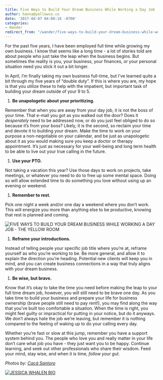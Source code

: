 ```yaml
---
title: Five Ways to Build Your Dream Business While Working a Day Job
author: hanna@yellowco.co
date: '2017-04-07 04:00:16 -0700'
categories:
- Wander
redirect_from: "/wander/five-ways-to-build-your-dream-business-while-working-a-day-job/"
---
```


For the past five years, I have been employed full time while growing my own business. I know that seems like a long time - a lot of stories told are about people who just take the leap when the business begins. But sometimes the reality is you, your business, your finances, or your personal situation need you stick it out a bit longer.

In April, I’m finally taking my own business full-time, but I’ve learned quite a bit through my five years of “double duty”. If this is where you are, my hope is that you utilize these to help with the impatient, but important task of building your dream outside of your 9 to 5\.

1.  **Be unapologetic about your prioritizing.**

Remember that when you are away from your day job, it is not the boss of your time. That e-mail you got as you walked out the door? Does it _desperately_ need to be addressed now, or do you just feel obliged to do so because it’s from your boss? Likely, it is the second, so reclaim your time and devote it to building your dream. Make the time to work on your purpose a non-negotiable on your calendar, and be just as unapologetic about it as you would making sure you keep a doctor or therapy appointment. It’s just as necessary for your well-being and long term health to be able to live out your true calling in the future.

1.  **Use your PTO.**

Not taking a vacation this year? Use those days to work on projects, take meetings, or whatever you need to do to free up some mental space. Doing so will allow extended time to do something you love without using up an evening or weekend.

1.  **Remember to rest.**

Pick one night a week and/or one day a weekend where you don’t work. This will energize you more than anything else to be productive, knowing that rest is planned and coming.

![FIVE WAYS TO BUILD YOUR DREAM BUSINESS WHILE WORKING A DAY JOB - THE YELLOW ROOM](https://yellow-blog-images.imgix.net/2017/04/Yellow2016-46.jpg)

1.  **Reframe your introductions.**

Instead of telling people your specific job title where you’re at, reframe yourself as who you’re working to be. Be more general, and allow it to explain the direction you’re heading. Potential new clients will keep you in mind, and you can create business connections in a way that truly aligns with your dream business.

1.  **Be wise, but brave.**

Know that it’s okay to take the time you need before making the leap to your full time dream job, however, you will still need to be brave one day. As you take time to build your business and prepare your life for business ownership (brave people still need to pay rent!), you may find along the way that you’ve built too comfortable a situation. When the time is right, you might feel guilty or impractical for putting in your notice, but do it anyways. We don’t always hate the job we’re leaving, but remember it is nothing compared to the feeling of waking up to do your calling every day.

Whether you’re fast or slow at this jump, remember you have a support system behind you. The people who love you and really matter in your life don’t care what job you have - they just want you to be happy. Continue learning, and seek out other professionals who share their wisdom. Feed your mind, stay wise, and when it is time, _follow your gut_.

_Photos by: [Cacá Santoro](http://cacasantoro.com/)_

[![JESSICA WHALEN BIO](https://yellow-blog-images.imgix.net/2017/04/JESSICA-WHALEN-BIO.jpg)](http://www.truebadours.com/)
